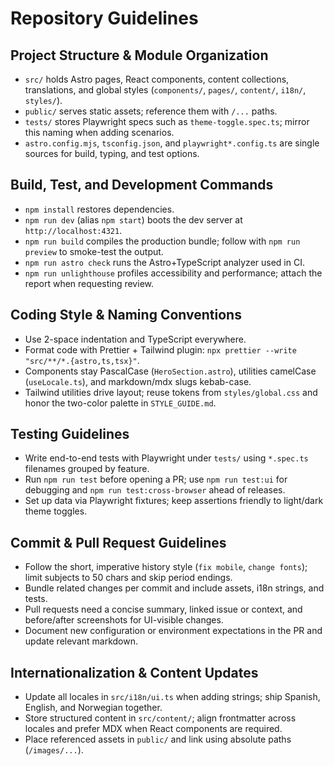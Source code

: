 # Repository Guidelines

## Project Structure & Module Organization
- `src/` holds Astro pages, React components, content collections, translations, and global styles (`components/`, `pages/`, `content/`, `i18n/`, `styles/`).
- `public/` serves static assets; reference them with `/...` paths.
- `tests/` stores Playwright specs such as `theme-toggle.spec.ts`; mirror this naming when adding scenarios.
- `astro.config.mjs`, `tsconfig.json`, and `playwright*.config.ts` are single sources for build, typing, and test options.

## Build, Test, and Development Commands
- `npm install` restores dependencies.
- `npm run dev` (alias `npm start`) boots the dev server at `http://localhost:4321`.
- `npm run build` compiles the production bundle; follow with `npm run preview` to smoke-test the output.
- `npm run astro check` runs the Astro+TypeScript analyzer used in CI.
- `npm run unlighthouse` profiles accessibility and performance; attach the report when requesting review.

## Coding Style & Naming Conventions
- Use 2-space indentation and TypeScript everywhere.
- Format code with Prettier + Tailwind plugin: `npx prettier --write "src/**/*.{astro,ts,tsx}"`.
- Components stay PascalCase (`HeroSection.astro`), utilities camelCase (`useLocale.ts`), and markdown/mdx slugs kebab-case.
- Tailwind utilities drive layout; reuse tokens from `styles/global.css` and honor the two-color palette in `STYLE_GUIDE.md`.

## Testing Guidelines
- Write end-to-end tests with Playwright under `tests/` using `*.spec.ts` filenames grouped by feature.
- Run `npm run test` before opening a PR; use `npm run test:ui` for debugging and `npm run test:cross-browser` ahead of releases.
- Set up data via Playwright fixtures; keep assertions friendly to light/dark theme toggles.

## Commit & Pull Request Guidelines
- Follow the short, imperative history style (`fix mobile`, `change fonts`); limit subjects to 50 chars and skip period endings.
- Bundle related changes per commit and include assets, i18n strings, and tests.
- Pull requests need a concise summary, linked issue or context, and before/after screenshots for UI-visible changes.
- Document new configuration or environment expectations in the PR and update relevant markdown.

## Internationalization & Content Updates
- Update all locales in `src/i18n/ui.ts` when adding strings; ship Spanish, English, and Norwegian together.
- Store structured content in `src/content/`; align frontmatter across locales and prefer MDX when React components are required.
- Place referenced assets in `public/` and link using absolute paths (`/images/...`).
